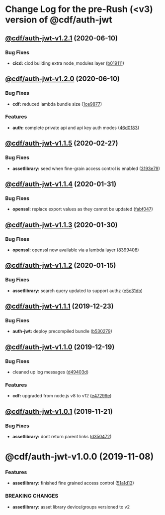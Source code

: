 # Change Log for the pre-Rush (<v3) version of @cdf/auth-jwt

## [@cdf/auth-jwt-v1.2.1](@cdf/auth-jwt-v1.2.0...@cdf/auth-jwt-v1.2.1) (2020-06-10)

### Bug Fixes

- **cicd:** cicd building extra node_modules layer ([b019111](b019111adadea7bac04ed3aaa35254c3137615e0))

## [@cdf/auth-jwt-v1.2.0](@cdf/auth-jwt-v1.1.5...@cdf/auth-jwt-v1.2.0) (2020-06-10)

### Bug Fixes

- **cdf:** reduced lambda bundle size ([1ce9877](1ce9877878831dac78b00ddbc5589cadead19d53))

### Features

- **auth:** complete private api and api key auth modes ([46d0183](46d0183e779e21a7ad39e879481b369bec2d060f))

## [@cdf/auth-jwt-v1.1.5](@cdf/auth-jwt-v1.1.4...@cdf/auth-jwt-v1.1.5) (2020-02-27)

### Bug Fixes

- **assetlibrary:** seed when fine-grain access control is enabled ([3193e79](3193e7922e5ba923705b8f5dccb86873819b37fa))

## [@cdf/auth-jwt-v1.1.4](@cdf/auth-jwt-v1.1.3...@cdf/auth-jwt-v1.1.4) (2020-01-31)

### Bug Fixes

- **openssl:** replace export values as they cannot be updated ([fabf047](fabf047016b3c57b3bf56108fc9a6ce9fbeb44e5))

## [@cdf/auth-jwt-v1.1.3](@cdf/auth-jwt-v1.1.2...@cdf/auth-jwt-v1.1.3) (2020-01-30)

### Bug Fixes

- **openssl:** openssl now available via a lambda layer ([8399408](8399408649b2a8f3074500c1ae43844dd3f5147a))

## [@cdf/auth-jwt-v1.1.2](@cdf/auth-jwt-v1.1.1...@cdf/auth-jwt-v1.1.2) (2020-01-15)

### Bug Fixes

- **assetlibrary:** search query updated to support authz ([e5c31db](e5c31db609841406d98733e62e3ed93073ffbb1f))

## [@cdf/auth-jwt-v1.1.1](@cdf/auth-jwt-v1.1.0...@cdf/auth-jwt-v1.1.1) (2019-12-23)

### Bug Fixes

- **auth-jwt:** deploy precompiled bundle ([b530279](b530279b4bde288bd14b40736c6cb2f61756c319))

## [@cdf/auth-jwt-v1.1.0](@cdf/auth-jwt-v1.0.1...@cdf/auth-jwt-v1.1.0) (2019-12-19)

### Bug Fixes

- cleaned up log messages ([d49403d](d49403d11f3f73ea8c5ce061bfa790ec40cd8c13))

### Features

- **cdf:** upgraded from node.js v8 to v12 ([e47299e](e47299ee399acf6554a0845048c4fed99251c2b1))

## [@cdf/auth-jwt-v1.0.1](@cdf/auth-jwt-v1.0.0...@cdf/auth-jwt-v1.0.1) (2019-11-21)

### Bug Fixes

- **assetlibrary:** dont return parent links ([d350472](d350472aafc0b61495ed7ed17ba05a8aa28adc06))

# @cdf/auth-jwt-v1.0.0 (2019-11-08)

### Features

- **assetlibrary:** finished fine grained access control ([51a1d13](51a1d134ec48be2d62edc575998752ff866230bf))

### BREAKING CHANGES

- **assetlibrary:** asset library device/groups versioned to v2
